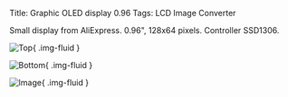 Title: Graphic OLED display 0.96
Tags: LCD Image Converter

Small display from AliExpress.
0.96", 128x64 pixels. Controller SSD1306.
<!-- more -->

![Top]({static}/images/posts/2016/09/29/small-096-oled-display-1.png){ .img-fluid }

![Bottom]({static}/images/posts/2016/09/29/small-096-oled-display-2.png){ .img-fluid }

![Image]({static}/images/posts/2016/09/29/small-096-oled-display-3.png){ .img-fluid }
